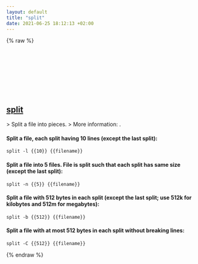 ```yaml
---
layout: default
title: "split"
date: 2021-06-25 18:12:13 +02:00
---
```

{% raw %}
<h2 id="split">
  <a href="/en/common/split.html">split</a> <a href="#split"><svg class="icon">
    <use href="/assets/images/unicode_sprite.svg#link" />
  </svg></a>
</h2>
> Split a file into pieces.
> More information: <https://www.gnu.org/software/coreutils/split>.

#### Split a file, each split having 10 lines (except the last split):
```shell
split -l {{10}} {{filename}}
```
#### Split a file into 5 files. File is split such that each split has same size (except the last split):
```shell
split -n {{5}} {{filename}}
```
#### Split a file with 512 bytes in each split (except the last split; use 512k for kilobytes and 512m for megabytes):
```shell
split -b {{512}} {{filename}}
```
#### Split a file with at most 512 bytes in each split without breaking lines:
```shell
split -C {{512}} {{filename}}
```
{% endraw %}